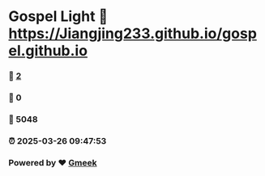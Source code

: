 # Gospel Light :link: https://Jiangjing233.github.io/gospel.github.io 
### :page_facing_up: [2](https://Jiangjing233.github.io/gospel.github.io/tag.html) 
### :speech_balloon: 0 
### :hibiscus: 5048 
### :alarm_clock: 2025-03-26 09:47:53 
### Powered by :heart: [Gmeek](https://github.com/Meekdai/Gmeek)
